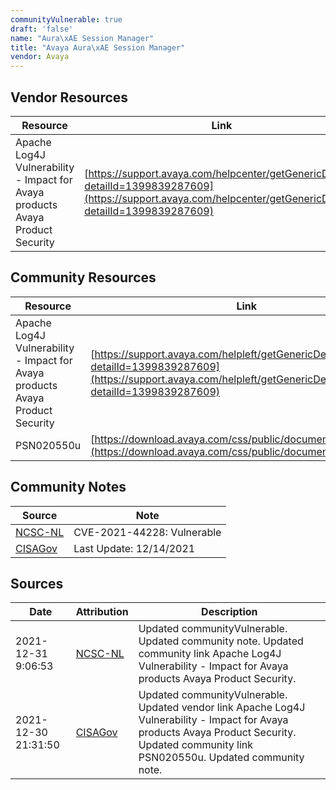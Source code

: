 ```yaml
---
communityVulnerable: true
draft: 'false'
name: "Aura\xAE Session Manager"
title: "Avaya Aura\xAE Session Manager"
vendor: Avaya
---
```


## Vendor Resources
| Resource | Link |
| --- | --- |
| Apache Log4J Vulnerability - Impact for Avaya products Avaya Product Security | [https://support.avaya.com/helpcenter/getGenericDetails?detailId=1399839287609](https://support.avaya.com/helpcenter/getGenericDetails?detailId=1399839287609) |

## Community Resources
| Resource | Link |
| --- | --- |
| Apache Log4J Vulnerability - Impact for Avaya products Avaya Product Security | [https://support.avaya.com/helpleft/getGenericDetails?detailId=1399839287609](https://support.avaya.com/helpleft/getGenericDetails?detailId=1399839287609) |
| PSN020550u | [https://download.avaya.com/css/public/documents/101079384](https://download.avaya.com/css/public/documents/101079384) |

## Community Notes
| Source | Note |
| --- | --- |
| [NCSC-NL](https://github.com/NCSC-NL/log4shell/blob/main/software/README.md) | CVE-2021-44228: Vulnerable </ul> |
| [CISAGov](https://raw.githubusercontent.com/cisagov/log4j-affected-db/develop/README.md) | Last Update: 12/14/2021 |

## Sources
| Date | Attribution | Description |
| --- | --- | --- |
| 2021-12-31 9:06:53 | [NCSC-NL](https://github.com/NCSC-NL/log4shell/blob/main/software/README.md) | Updated communityVulnerable. Updated community note. Updated community link Apache Log4J Vulnerability - Impact for Avaya products Avaya Product Security.  |
| 2021-12-30 21:31:50 | [CISAGov](https://raw.githubusercontent.com/cisagov/log4j-affected-db/develop/README.md) | Updated communityVulnerable. Updated vendor link Apache Log4J Vulnerability - Impact for Avaya products Avaya Product Security. Updated community link PSN020550u. Updated community note.  |
